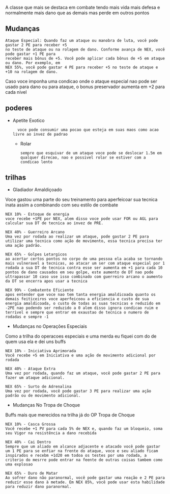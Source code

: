 A classe que mais se destaca em combate tendo mais vida mais defesa e normalmente mais dano que as demais mas perde em outros pontos

## Mudanças

    Ataque Especial: Quando faz um ataque ou manobra de luta, você pode gastar 2 PE para receber +5
    no teste de ataque ou na rolagem de dano. Conforme avança de NEX, você pode gastar +1 PE para
    receber mais bônus de +5. Você pode aplicar cada bônus de +5 em ataque ou dano. Por exemplo, em
    NEX 55%, você pode gastar 4 PE para receber +5 no teste de ataque e +10 na rolagem de dano.

Caso voce imponha uma condicao onde o ataque especial nao pode ser usado para dano ou para ataque, o bonus preservador aumenta em +2 para cada nivel

## poderes

- Apetite Exotico

        voce pode consumir uma pocao que esteja em suas maos como acao livre ao invez de padrao

  - Rolar

        sempre que esquivar de um ataque voce pode se deslocar 1.5m em qualquer direcao, nao e possivel rolar se estiver com a condicao lento

## trilhas

- Gladiador Amaldiçoado

Voce gastou uma parte do seu treinamento para aperfeicoar sua tecnica inata assim a combinando com seu estilo de combate

    NEX 10% - Estoque de energia
    voce recebe +1PE por NEX, alem disso voce pode usar FOR ou AGL para calcular sua DT de tecnica ao invez de PRE.

    NEX 40% - Guerreiro Arcano
    Uma vez por rodada ao realizar um ataque, pode gastar 2 PE para utilizar uma tecnica como ação de movimento, essa tecnica precisa ter uma ação padrão.

    NEX 65% - Golpes Letargicos
    ao acertar certos pontos no corpo de uma pessoa ela acaba se tornando mais vulneravel a tecnicas, ao atacar um ser com ataque especial por 1 rodada a sua DT de tecnica contra esse ser aumenta em +1 para cada 10 pontos de dano causados em seu golpe, este aumento de DT nao pode ultrapassar 10 caso use isso combinado com guerreiro arcano o aumento da DT se encerra apos usar a tecnica

    NEX 99% - Combatente Eficiente
    apos entender que voce nao tem tanta energia amaldicoada quanto os demais feiticeiros voce aperfeicoou a eficiencia e custo de sua energia amaldicoada, o custo de todas as suas tecnicas e reduzido em -2PE nao podendo ser reduzido a 0 alem disso ignora condicao ruim e terrivel e sempre que entrar em exaustao de tecnica o numero de rodadas e sempre -1

- Mudanças no Operações Especiais

Como a trilha do operacoes especiais e uma merda eu fiquei com do de quem usa ela e dei uns buffs

    NEX 10% - Iniciativa Aprimorada
    Você recebe +5 em Iniciativa e uma ação de movimento adicional por rodada

    NEX 40% - Ataque Extra
    Uma vez por rodada, quando faz um ataque, você pode gastar 2 PE para fazer um ataque adicional.

    NEX 65% - Surto de Adrenalina
    Uma vez por rodada, você pode gastar 3 PE para realizar uma ação padrão ou de movimento adicional.

- Mudanças No Tropa de Choque

Buffs mais que merecidos na trilha já do OP Tropa de Choque

    NEX 10% - Casca Grossa
    Você recebe +1 PV para cada 5% de NEX e, quando faz um bloqueio, soma seu Vigor na resistência a dano recebida

    NEX 40% - Cai Dentro
    Sempre que um aliado em alcance adjacente e atacado você pode gastar um 1 PE para se enfiar na frente do ataque, voce e seu aliado ficam inspirados e recebm +1d20 em todoa os testes por uma rodada, a criterio do mesrre pode entrar na feente de outras coisas tambem como uma explosao

    NEX 65% - Duro de Matar
    Ao sofrer dano não paranormal, você pode gastar uma reação e 2 PE para reduzir esse dano à metade. Em NEX 85%, você pode usar esta habilidade para reduzir dano paranormal.
